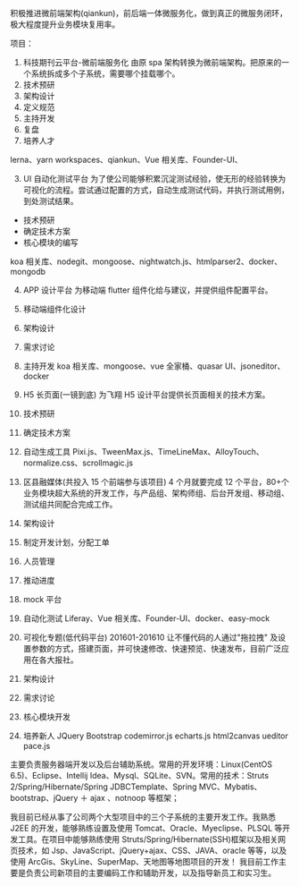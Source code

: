 
积极推进微前端架构(qiankun)，前后端一体微服务化，做到真正的微服务闭环，极大程度提升业务模块复用率。

项目：

1. 科技期刊云平台-微前端服务化
   由原 spa 架构转换为微前端架构。把原来的一个系统拆成多个子系统，需要哪个挂载哪个。
  1. 技术预研
  2. 架构设计
  3. 定义规范
  4. 主持开发
  5. 复盘
  6. 培养人才

lerna、yarn workspaces、qiankun、Vue 相关库、Founder-UI、

3. UI 自动化测试平台
   为了使公司能够积累沉淀测试经验，使无形的经验转换为可视化的流程。尝试通过配置的方式，自动生成测试代码，并执行测试用例，到处测试结果。

  - 技术预研
  - 确定技术方案
  - 核心模块的编写

koa 相关库、nodegit、mongoose、nightwatch.js、htmlparser2、docker、mongodb

4. APP 设计平台
   为移动端 flutter 组件化给与建议，并提供组件配置平台。

  1. 移动端组件化设计
  2. 架构设计
  3. 需求讨论
  4. 主持开发
     koa 相关库、mongoose、vue 全家桶、quasar UI、jsoneditor、docker

5. H5 长页面(一镜到底)
   为飞翔 H5 设计平台提供长页面相关的技术方案。

  1. 技术预研
  2. 确定技术方案
  3. 自动生成工具
     Pixi.js、TweenMax.js、TimeLineMax、AlloyTouch、normalize.css、scrollmagic.js

6. 区县融媒体(共投入 15 个前端参与该项目)
   4 个月就要完成 12 个平台，80+个业务模块超大系统的开发工作，与产品组、架构师组、后台开发组、移动组、测试组共同配合完成工作。
  1. 架构设计
  2. 制定开发计划，分配工单
  3. 人员管理
  4. 推动进度
  5. mock 平台
  6. 自动化测试
     Liferay、Vue 相关库、Founder-UI、docker、easy-mock

7. 可视化专题(低代码平台) 201601-201610
   让不懂代码的人通过"拖拉拽" 及设置参数的方式，搭建页面，并可快速修改、快速预览、快速发布，目前广泛应用在各大报社。
  1. 架构设计
  2. 需求讨论
  3. 核心模块开发
  4. 培养新人
     JQuery Bootstrap codemirror.js echarts.js html2canvas ueditor pace.js

主要负责服务器端开发以及后台辅助系统。常用的开发环境：Linux(CentOS 6.5)、Eclipse、Intellij Idea、Mysql、SQLite、SVN。常用的技术：Struts 2/Spring/Hibernate/Spring JDBCTemplate、Spring MVC、Mybatis、bootstrap、jQuery ＋ ajax 、notnoop 等框架；

我目前已经从事了公司两个大型项目中的三个子系统的主要开发工作。我熟悉 J2EE 的开发，能够熟练设置及使用 Tomcat、Oracle、Myeclipse、PLSQL 等开发工具。在项目中能够熟练使用 Struts/Spring/Hibernate(SSH)框架以及相关网页技术，如 Jsp、JavaScript、jQuery+ajax、CSS、JAVA、oracle 等等，以及使用 ArcGis、SkyLine、SuperMap、天地图等地图项目的开发！
我目前工作主要是负责公司新项目的主要编码工作和辅助开发，以及指导新员工和实习生。
